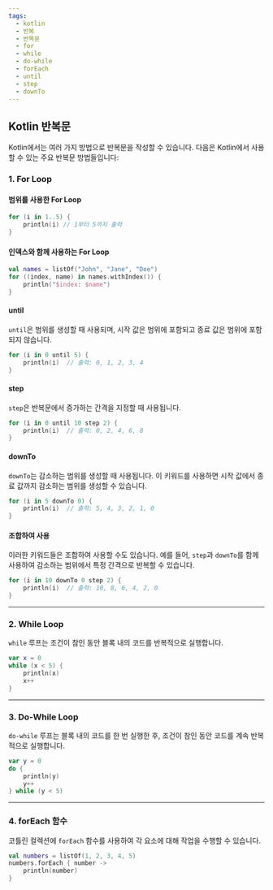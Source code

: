 ```yaml
---
tags:
  - kotlin
  - 반복
  - 반목문
  - for
  - while
  - do-while
  - forEach
  - until
  - step
  - downTo
---
```

## Kotlin 반복문
Kotlin에서는 여러 가지 방법으로 반복문을 작성할 수 있습니다. 다음은 Kotlin에서 사용할 수 있는 주요 반복문 방법들입니다:

### 1. For Loop
#### 범위를 사용한 For Loop
```kotlin
for (i in 1..5) {
    println(i) // 1부터 5까지 출력
}
```
#### 인덱스와 함께 사용하는 For Loop
```kotlin
val names = listOf("John", "Jane", "Doe")
for ((index, name) in names.withIndex()) {
    println("$index: $name")
}
```
#### until
`until`은 범위를 생성할 때 사용되며, 시작 값은 범위에 포함되고 종료 값은 범위에 포함되지 않습니다.
```kotlin
for (i in 0 until 5) {
    println(i)  // 출력: 0, 1, 2, 3, 4
}
```
#### step
`step`은 반복문에서 증가하는 간격을 지정할 때 사용됩니다.
```kotlin
for (i in 0 until 10 step 2) {
    println(i)  // 출력: 0, 2, 4, 6, 8
}
```
#### downTo
`downTo`는 감소하는 범위를 생성할 때 사용됩니다. 이 키워드를 사용하면 시작 값에서 종료 값까지 감소하는 범위를 생성할 수 있습니다.
```kotlin
for (i in 5 downTo 0) {
    println(i)  // 출력: 5, 4, 3, 2, 1, 0
}
```
#### 조합하여 사용
이러한 키워드들은 조합하여 사용할 수도 있습니다. 예를 들어, `step`과 `downTo`를 함께 사용하여 감소하는 범위에서 특정 간격으로 반복할 수 있습니다.
```kotlin
for (i in 10 downTo 0 step 2) {
    println(i)  // 출력: 10, 8, 6, 4, 2, 0
}
```


---
### 2. While Loop
`while` 루프는 조건이 참인 동안 블록 내의 코드를 반복적으로 실행합니다.
```kotlin
var x = 0
while (x < 5) {
    println(x)
    x++
}
```
---
### 3. Do-While Loop
`do-while` 루프는 블록 내의 코드를 한 번 실행한 후, 조건이 참인 동안 코드를 계속 반복적으로 실행합니다.
```kotlin
var y = 0
do {
    println(y)
    y++
} while (y < 5)
```
---
### 4. forEach 함수
코틀린 컬렉션에 `forEach` 함수를 사용하여 각 요소에 대해 작업을 수행할 수 있습니다.
```kotlin
val numbers = listOf(1, 2, 3, 4, 5)
numbers.forEach { number ->
    println(number)
}
```